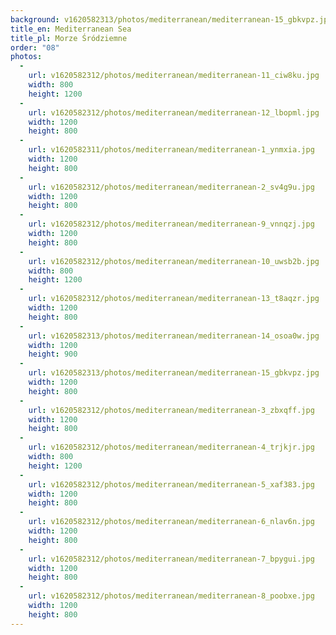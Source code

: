 ```yaml
---
background: v1620582313/photos/mediterranean/mediterranean-15_gbkvpz.jpg
title_en: Mediterranean Sea
title_pl: Morze Śródziemne
order: "08"
photos:
  -
    url: v1620582312/photos/mediterranean/mediterranean-11_ciw8ku.jpg
    width: 800
    height: 1200
  -
    url: v1620582312/photos/mediterranean/mediterranean-12_lbopml.jpg
    width: 1200
    height: 800
  -
    url: v1620582311/photos/mediterranean/mediterranean-1_ynmxia.jpg
    width: 1200
    height: 800
  -
    url: v1620582312/photos/mediterranean/mediterranean-2_sv4g9u.jpg
    width: 1200
    height: 800
  -
    url: v1620582312/photos/mediterranean/mediterranean-9_vnnqzj.jpg
    width: 1200
    height: 800
  -
    url: v1620582312/photos/mediterranean/mediterranean-10_uwsb2b.jpg
    width: 800
    height: 1200
  -
    url: v1620582312/photos/mediterranean/mediterranean-13_t8aqzr.jpg
    width: 1200
    height: 800
  -
    url: v1620582313/photos/mediterranean/mediterranean-14_osoa0w.jpg
    width: 1200
    height: 900
  -
    url: v1620582313/photos/mediterranean/mediterranean-15_gbkvpz.jpg
    width: 1200
    height: 800
  -
    url: v1620582312/photos/mediterranean/mediterranean-3_zbxqff.jpg
    width: 1200
    height: 800
  -
    url: v1620582312/photos/mediterranean/mediterranean-4_trjkjr.jpg
    width: 800
    height: 1200
  -
    url: v1620582312/photos/mediterranean/mediterranean-5_xaf383.jpg
    width: 1200
    height: 800
  -
    url: v1620582312/photos/mediterranean/mediterranean-6_nlav6n.jpg
    width: 1200
    height: 800
  -
    url: v1620582312/photos/mediterranean/mediterranean-7_bpygui.jpg
    width: 1200
    height: 800
  -
    url: v1620582312/photos/mediterranean/mediterranean-8_poobxe.jpg
    width: 1200
    height: 800
---
```

